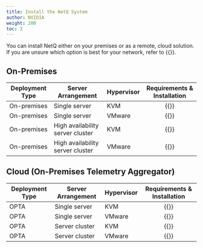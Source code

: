 ```yaml
---
title: Install the NetQ System
author: NVIDIA
weight: 200
toc: 3
---
```

You can install NetQ either on your premises or as a remote, cloud solution. If you are unsure which option is best for your network, refer to {{<link title="Before You Install" text="Before You Install">}}.

## On-Premises

| Deployment Type | Server Arrangement | Hypervisor | Requirements & Installation |
| --- | --- | --- | :---: |
| On-premises | Single server | KVM | {{<link title="Set Up Your KVM Virtual Machine for a Single On-premises Server" text="Start install" >}} |
| On-premises | Single server | VMware | {{<link title="Set Up Your VMware Virtual Machine for a Single On-premises Server" text="Start install" >}} |
| On-premises | High availability server cluster | KVM | {{<link title="Set Up Your KVM Virtual Machine for an On-premises HA Server Cluster" text="Start install" >}} |
| On-premises | High availability server cluster | VMware | {{<link title="Set Up Your VMware Virtual Machine for an On-premises HA Server Cluster" text="Start install" >}} |

## Cloud (On-Premises Telemetry Aggregator)

| Deployment Type | Server Arrangement | Hypervisor | Requirements & Installation |
| --- | --- | --- | :---: |
| OPTA | Single server | KVM | {{<link title="Set Up Your KVM Virtual Machine for a Single Cloud Server" text="Start install" >}} |
| OPTA | Single server | VMware | {{<link title="Set Up Your VMware Virtual Machine for a Single Cloud Server" text="Start install" >}} |
| OPTA | Server cluster | KVM | {{<link title="Set Up Your KVM Virtual Machine for a Cloud Server Cluster" text="Start install" >}} |
| OPTA | Server cluster | VMware | {{<link title="Set Up Your VMware Virtual Machine for a Cloud Server Cluster" text="Start install" >}} |